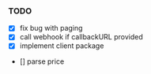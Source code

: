 ### TODO

- [x] fix bug with paging
- [x] call webhook if callbackURL provided
- [x] implement client package
- [] parse price
